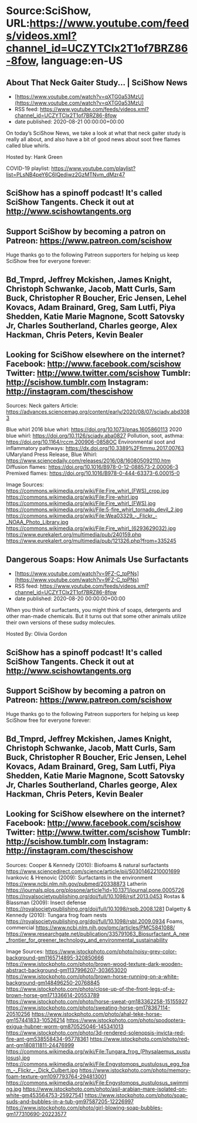 # Source:SciShow, URL:https://www.youtube.com/feeds/videos.xml?channel_id=UCZYTClx2T1of7BRZ86-8fow, language:en-US

## About That Neck Gaiter Study... | SciShow News
 - [https://www.youtube.com/watch?v=qXTG0a53MzU](https://www.youtube.com/watch?v=qXTG0a53MzU)
 - RSS feed: https://www.youtube.com/feeds/videos.xml?channel_id=UCZYTClx2T1of7BRZ86-8fow
 - date published: 2020-08-21 00:00:00+00:00

On today’s SciShow News, we take a look at what that neck gaiter study is really all about, and also have a bit of good news about soot free flames called blue whirls.

Hosted by: Hank Green

COVID-19 playlist: https://www.youtube.com/playlist?list=PLsNB4peY6C6IQediwz2GzMTNvm_dMzr47

SciShow has a spinoff podcast! It's called SciShow Tangents. Check it out at http://www.scishowtangents.org
----------
Support SciShow by becoming a patron on Patreon: https://www.patreon.com/scishow
----------
Huge thanks go to the following Patreon supporters for helping us keep SciShow free for everyone forever:

Bd_Tmprd, Jeffrey Mckishen, James Knight, Christoph Schwanke, Jacob, Matt Curls, Sam Buck, Christopher R Boucher, Eric Jensen, Lehel Kovacs, Adam Brainard, Greg, Sam Lutfi, Piya Shedden, Katie Marie Magnone, Scott Satovsky Jr, Charles Southerland, Charles george, Alex Hackman, Chris Peters, Kevin Bealer
----------
Looking for SciShow elsewhere on the internet?
Facebook: http://www.facebook.com/scishow
Twitter: http://www.twitter.com/scishow
Tumblr: http://scishow.tumblr.com
Instagram: http://instagram.com/thescishow
----------
Sources:
Neck gaiters
Article: https://advances.sciencemag.org/content/early/2020/08/07/sciadv.abd3083

Blue whirl
2016 blue whirl: https://doi.org/10.1073/pnas.1605860113
2020 blue whirl: https://doi.org/10.1126/sciadv.aba0827
Pollution, soot, asthma: https://doi.org/10.1164/rccm.200906-0858OC 
Environmental soot and inflammatory pathways: https://dx.doi.org/10.3389%2Ffimmu.2017.00763 
UMaryland Press Release, Blue Whirl: https://www.sciencedaily.com/releases/2016/08/160805092110.htm
Diffusion flames: https://doi.org/10.1016/B978-0-12-088573-2.00006-3
Premixed flames: https://doi.org/10.1016/B978-0-444-63373-6.00015-0

Image Sources:
https://commons.wikimedia.org/wiki/File:Fire_whirl_(FWS)_crop.jpg
https://commons.wikimedia.org/wiki/File:Fire-whirl.jpg
https://commons.wikimedia.org/wiki/File:Fire_whirl_(FWS).jpg
https://commons.wikimedia.org/wiki/File:5-fire_whirl_tornado_devil_2.jpg
https://commons.wikimedia.org/wiki/File:Wea03329_-_Flickr_-_NOAA_Photo_Library.jpg
https://commons.wikimedia.org/wiki/File:Fire_whirl_(6293629032).jpg
https://www.eurekalert.org/multimedia/pub/240159.php
https://www.eurekalert.org/multimedia/pub/121326.php?from=335245

## Dangerous Soaps: How Animals Use Surfactants
 - [https://www.youtube.com/watch?v=9FZ-C_tpPNs](https://www.youtube.com/watch?v=9FZ-C_tpPNs)
 - RSS feed: https://www.youtube.com/feeds/videos.xml?channel_id=UCZYTClx2T1of7BRZ86-8fow
 - date published: 2020-08-20 00:00:00+00:00

When you think of surfactants, you might think of soaps, detergents and other man-made chemicals.  But it turns out that some other animals utilize their own versions of these sudsy molecules.

Hosted By: Olivia Gordon

SciShow has a spinoff podcast! It's called SciShow Tangents. Check it out at http://www.scishowtangents.org
----------
Support SciShow by becoming a patron on Patreon: https://www.patreon.com/scishow
----------
Huge thanks go to the following Patreon supporters for helping us keep SciShow free for everyone forever:

Bd_Tmprd, Jeffrey Mckishen, James Knight, Christoph Schwanke, Jacob, Matt Curls, Sam Buck, Christopher R Boucher, Eric Jensen, Lehel Kovacs, Adam Brainard, Greg, Sam Lutfi, Piya Shedden, Katie Marie Magnone, Scott Satovsky Jr, Charles Southerland, Charles george, Alex Hackman, Chris Peters, Kevin Bealer
----------
Looking for SciShow elsewhere on the internet?
Facebook: http://www.facebook.com/scishow
Twitter: http://www.twitter.com/scishow
Tumblr: http://scishow.tumblr.com
Instagram: http://instagram.com/thescishow
----------
Sources:
Cooper & Kennedy (2010): Biofoams & natural surfactants
https://www.sciencedirect.com/science/article/pii/S0301462210001699 
Ivankovic & Hrenovic (2009): Surfactants in the environment
https://www.ncbi.nlm.nih.gov/pubmed/20338873
Latherin
https://journals.plos.org/plosone/article?id=10.1371/journal.pone.0005726
https://royalsocietypublishing.org/doi/full/10.1098/rsif.2013.0453
Rostas & Blassman (2009): Insect defense
https://royalsocietypublishing.org/doi/full/10.1098/rspb.2008.1281 
Dalgetty & Kennedy (2010): Tungara frog foam nests
https://royalsocietypublishing.org/doi/full/10.1098/rsbl.2009.0934 
Foams, commercial  https://www.ncbi.nlm.nih.gov/pmc/articles/PMC5841088/ 
https://www.researchgate.net/publication/335791063_Biosurfactant_A_new_frontier_for_greener_technology_and_environmental_sustainability 


Image Sources:
https://www.istockphoto.com/photo/noisy-grey-color-background-gm1165714895-320850666
https://www.istockphoto.com/photo/brown-wood-texture-dark-wooden-abstract-background-gm1137996207-303653020
https://www.istockphoto.com/photo/brown-horse-running-on-a-white-background-gm148496250-20768845
https://www.istockphoto.com/photo/close-up-of-the-front-legs-of-a-brown-horse-gm171336614-20553789
https://www.istockphoto.com/photo/horse-sweat-gm183362258-15155927
https://www.istockphoto.com/photo/sweating-horse-gm178367114-20510256
https://www.istockphoto.com/photo/ahal-teke-horse-gm157441833-10526214
https://www.istockphoto.com/photo/spodoptera-exigua-hubner-worm-gm870525046-145341013
https://www.istockphoto.com/photo/3d-rendered-solenopsis-invicta-red-fire-ant-gm538558434-95778361
https://www.istockphoto.com/photo/red-ant-gm180811811-24476999
https://commons.wikimedia.org/wiki/File:Tungara_frog_(Physalaemus_pustulosus).jpg
https://commons.wikimedia.org/wiki/File:Engystomops_pustulosus_egg_foam_-_Flickr_-_Dick_Culbert.jpg
https://www.istockphoto.com/photo/memory-foam-texture-gm1097793764-294813001
https://commons.wikimedia.org/wiki/File:Engystomops_pustulosus_swimming.jpg
https://www.istockphoto.com/photo/asil-arabian-mare-isolated-on-white-gm453564753-25927541
https://www.istockphoto.com/photo/soap-suds-and-bubbles-in-a-tub-gm97587205-12226997
https://www.istockphoto.com/photo/girl-blowing-soap-bubbles-gm177310690-20223577

